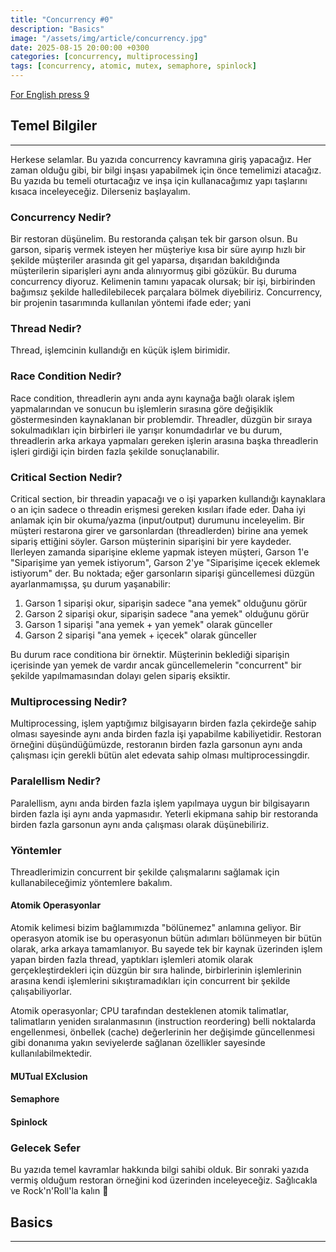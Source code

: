 ```yaml
---
title: "Concurrency #0"
description: "Basics"
image: "/assets/img/article/concurrency.jpg"
date: 2025-08-15 20:00:00 +0300
categories: [concurrency, multiprocessing]
tags: [concurrency, atomic, mutex, semaphore, spinlock]     
---
```

[For English press 9](#basics)

## Temel Bilgiler
***

Herkese selamlar. Bu yazıda concurrency kavramına giriş yapacağız. Her zaman olduğu gibi, bir bilgi inşası yapabilmek için önce temelimizi atacağız. Bu yazıda bu temeli oturtacağız ve inşa için kullanacağımız yapı taşlarını kısaca inceleyeceğiz. Dilerseniz başlayalım.

### Concurrency Nedir?

Bir restoran düşünelim. Bu restoranda çalışan tek bir garson olsun. Bu garson, sipariş vermek isteyen her müşteriye kısa bir süre ayırıp hızlı bir şekilde müşteriler arasında git gel yaparsa, dışarıdan bakıldığında müşterilerin siparişleri aynı anda alınıyormuş gibi gözükür. Bu duruma concurrency diyoruz. Kelimenin tamını yapacak olursak; bir işi, birbirinden bağımsız şekilde halledilebilecek parçalara bölmek diyebiliriz. Concurrency, bir projenin tasarımında kullanılan yöntemi ifade eder; yani 

### Thread Nedir?

Thread, işlemcinin kullandığı en küçük işlem birimidir. 

### Race Condition Nedir?

Race condition, threadlerin aynı anda aynı kaynağa bağlı olarak işlem yapmalarından ve sonucun bu işlemlerin sırasına göre değişiklik göstermesinden kaynaklanan bir problemdir. Threadler, düzgün bir sıraya sokulmadıkları için birbirleri ile yarışır konumdadırlar ve bu durum, threadlerin arka arkaya yapmaları gereken işlerin arasına başka threadlerin işleri girdiği için birden fazla şekilde sonuçlanabilir.

### Critical Section Nedir?

Critical section, bir threadin yapacağı ve o işi yaparken kullandığı kaynaklara o an için sadece o threadin erişmesi gereken kısıları ifade eder. Daha iyi anlamak için bir okuma/yazma (input/output) durumunu inceleyelim. Bir müşteri restarona girer ve garsonlardan (threadlerden) birine ana yemek sipariş ettiğini söyler. Garson müşterinin siparişini bir yere kaydeder. Ilerleyen zamanda siparişine ekleme yapmak isteyen müşteri, Garson 1'e "Siparişime yan yemek istiyorum", Garson 2'ye "Siparişime içecek eklemek istiyorum" der. Bu noktada; eğer garsonların siparişi güncellemesi düzgün ayarlanmamışsa, şu durum yaşanabilir:

1. Garson 1 siparişi okur, siparişin sadece "ana yemek" olduğunu görür
2. Garson 2 siparişi okur, siparişin sadece "ana yemek" olduğunu görür
3. Garson 1 siparişi "ana yemek + yan yemek" olarak günceller
4. Garson 2 siparişi "ana yemek + içecek" olarak günceller

Bu durum race conditiona bir örnektir. Müşterinin beklediği siparişin içerisinde yan yemek de vardır ancak  güncellemelerin "concurrent" bir şekilde yapılmamasından dolayı gelen sipariş eksiktir.

### Multiprocessing Nedir?

Multiprocessing, işlem yaptığımız bilgisayarın birden fazla çekirdeğe sahip olması sayesinde aynı anda birden fazla işi yapabilme kabiliyetidir. Restoran örneğini düşündüğümüzde, restoranın birden fazla garsonun aynı anda çalışması için gerekli bütün alet edevata sahip olması multiprocessingdir.

### Paralellism Nedir?

Paralellism, aynı anda birden fazla işlem yapılmaya uygun bir bilgisayarın birden fazla işi aynı anda yapmasıdır. Yeterli ekipmana sahip bir restoranda birden fazla garsonun aynı anda çalışması olarak düşünebiliriz. 

### Yöntemler

Threadlerimizin concurrent bir şekilde çalışmalarını sağlamak için kullanabileceğimiz yöntemlere bakalım. 

#### Atomik Operasyonlar

Atomik kelimesi bizim bağlamımızda "bölünemez" anlamına geliyor. Bir operasyon atomik ise bu operasyonun bütün adımları bölünmeyen bir bütün olarak, arka arkaya tamamlanıyor. Bu sayede tek bir kaynak üzerinden işlem yapan birden fazla thread, yaptıkları işlemleri atomik olarak gerçekleştirdekleri için düzgün bir sıra halinde, birbirlerinin işlemlerinin arasına kendi işlemlerini sıkıştıramadıkları için concurrent bir şekilde çalışabiliyorlar.

Atomik operasyonlar; CPU tarafından desteklenen atomik talimatlar, talimatların yeniden sıralanmasının (instruction reordering) belli noktalarda engellenmesi, önbellek (cache) değerlerinin her değişimde güncellenmesi gibi donanıma yakın seviyelerde sağlanan özellikler sayesinde kullanılabilmektedir.

#### MUTual EXclusion

#### Semaphore

#### Spinlock

### Gelecek Sefer

Bu yazıda temel kavramlar hakkında bilgi sahibi olduk. Bir sonraki yazıda vermiş olduğum restoran örneğini kod üzerinden inceleyeceğiz. Sağlıcakla ve Rock'n'Roll'la kalın 🤘

## Basics
***
